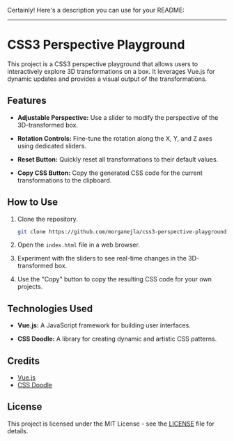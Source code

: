 Certainly! Here's a description you can use for your README:

---

# CSS3 Perspective Playground

This project is a CSS3 perspective playground that allows users to interactively explore 3D transformations on a box. It leverages Vue.js for dynamic updates and provides a visual output of the transformations.

## Features

- **Adjustable Perspective:** Use a slider to modify the perspective of the 3D-transformed box.

- **Rotation Controls:** Fine-tune the rotation along the X, Y, and Z axes using dedicated sliders.

- **Reset Button:** Quickly reset all transformations to their default values.

- **Copy CSS Button:** Copy the generated CSS code for the current transformations to the clipboard.

## How to Use

1. Clone the repository.

   ```bash
   git clone https://github.com/morganejla/css3-perspective-playground.git
   ```

2. Open the `index.html` file in a web browser.

3. Experiment with the sliders to see real-time changes in the 3D-transformed box.

4. Use the "Copy" button to copy the resulting CSS code for your own projects.

## Technologies Used

- **Vue.js:** A JavaScript framework for building user interfaces.

- **CSS Doodle:** A library for creating dynamic and artistic CSS patterns.

## Credits

- [Vue.js](https://vuejs.org/)
- [CSS Doodle](https://css-doodle.com/)

## License

This project is licensed under the MIT License - see the [LICENSE](LICENSE) file for details.
